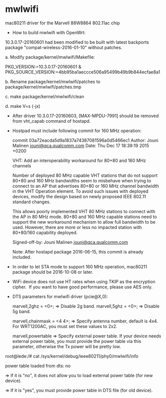 # mwlwifi
mac80211 driver for the Marvell 88W8864 802.11ac chip

* How to build mwlwifi with OpenWrt:

10.3.0.17-20160601 had been modified to be built with latest backports package "compat-wireless-2016-01-10" without patches.

a. Modify package/kernel/mwlwifi/Makefile:

PKG_VERSION:=10.3.0.17-20160601
&
PKG_SOURCE_VERSION:=4bb95ba1aeccce506a95499b49b9b844ecfae8a1

b. Rename package/kernel/mwlwifi/patches to package/kernel/mwlwifi/patches.tmp

c. make package/kernel/mwlwifi/clean

d. make V=s (-jx)

* After driver 10.3.0.17-20160603, [MAX-MPDU-7991] should be removed from vht_capab command of hostapd.

* Hostpad must include following commit for 160 MHz operation:

    commit 03a72eacda5d9a1837a74387081596a0d5466ec1
    Author: Jouni Malinen <jouni@qca.qualcomm.com>
    Date:   Thu Dec 17 18:39:19 2015 +0200
    
    VHT: Add an interoperability workaround for 80+80 and 160 MHz channels
 
    Number of deployed 80 MHz capable VHT stations that do not support 80+80
    and 160 MHz bandwidths seem to misbehave when trying to connect to an AP
    that advertises 80+80 or 160 MHz channel bandwidth in the VHT Operation
    element. To avoid such issues with deployed devices, modify the design
    based on newly proposed IEEE 802.11 standard changes.
 
    This allows poorly implemented VHT 80 MHz stations to connect with the
    AP in 80 MHz mode. 80+80 and 160 MHz capable stations need to support
    the new workaround mechanism to allow full bandwidth to be used.
    However, there are more or less no impacted station with 80+80/160
    capability deployed.
 
    Signed-off-by: Jouni Malinen jouni@qca.qualcomm.com

    Note: After hostapd package 2016-06-15, this commit is already included.

* In order to let STA mode to support 160 MHz operation, mac80211 package should be 2016-10-08 or later.
* WiFi device does not use HT rates when using TKIP as the encryption cipher.
  If you want to have good performance, please use AES only.
* DTS parameters for mwlwifi driver (pcie@X,0):

  marvell,2ghz = <0>; => Disable 2g band.
  marvell,5ghz = <0>; => Disable 5g band.

  marvell,chainmask = <4 4>; => Specify antenna number, default is 4x4. For WRT1200AC, you must set these values to 2x2.

  marvell,powertable => Specify external power table. If your device needs external power table, you must provide the power table via this parameter, otherwise the Tx power will be pretty low.

root@lede:/# cat /sys/kernel/debug/ieee80211/phy0/mwlwifi/info

power table loaded from dts: no

  => If it is "no", it does not allow you to load external power table (for new device).

  => If it is "yes", you must provide power table in DTS file (for old device).
